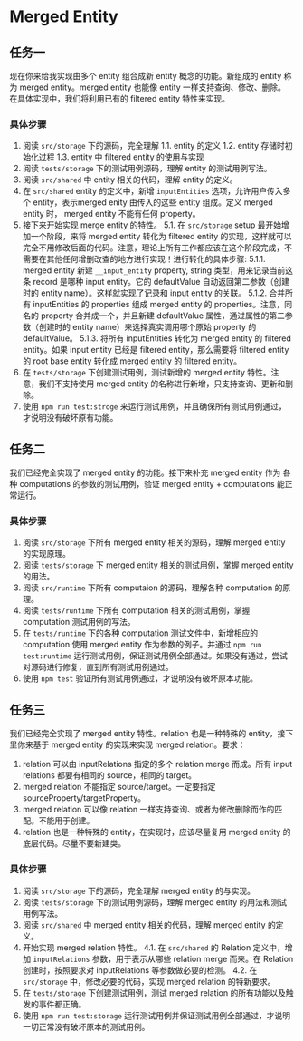 # Merged Entity

## 任务一

现在你来给我实现由多个 entity 组合成新 entity 概念的功能。新组成的 entity 称为 merged entity。merged entity 也能像 entity 一样支持查询、修改、删除。
在具体实现中，我们将利用已有的 filtered entity 特性来实现。

### 具体步骤
1. 阅读 `src/storage` 下的源码，完全理解 
  1.1. entity 的定义
  1.2. entity 存储时初始化过程
  1.3. entity 中 filtered entity 的使用与实现
2. 阅读 `tests/storage` 下的测试用例源码，理解 entity 的测试用例写法。
3. 阅读 `src/shared` 中 entity 相关的代码，理解 entity 的定义。
4. 在 `src/shared` entity 的定义中，新增 `inputEntities` 选项，允许用户传入多个 entity，表示merged enity 由传入的这些 entity 组成。定义 merged entity 时， merged entity 不能有任何 property。
5. 接下来开始实现 merge entity 的特性。
  5.1. 在 `src/storage` setup 最开始增加一个阶段，来将 merged entity 转化为 filtered entity 的实现，这样就可以完全不用修改后面的代码。注意，理论上所有工作都应该在这个阶段完成，不需要在其他任何增删改查的地方进行实现！进行转化的具体步骤:
    5.1.1. merged entity 新建 `__input_entity` property, string 类型，用来记录当前这条 record 是哪种 input entity。它的 defaultValue 自动返回第二参数（创建时的 entity name）。这样就实现了记录和 input entity 的关联。
    5.1.2. 合并所有 inputEntities 的 properties 组成 merged entity 的 properties。注意，同名的 property 合并成一个，并且新建 defaultValue 属性，通过属性的第二参数（创建时的 entity name）来选择真实调用哪个原始 property 的 defaultValue。
    5.1.3. 将所有 inputEntities 转化为 merged entity 的 filtered entity。如果 input entity 已经是 filtered entity，那么需要将 filtered entity 的 root base entity 转化成 merged entity 的 filtered entity。
6. 在 `tests/storage` 下创建测试用例，测试新增的 merged entity 特性。注意，我们不支持使用 merged entity 的名称进行新增，只支持查询、更新和删除。
7. 使用 `npm run test:stroge` 来运行测试用例，并且确保所有测试用例通过， 才说明没有破坏原有功能。


## 任务二

我们已经完全实现了 merged entity 的功能。接下来补充 merged entity 作为 各种 computations 的参数的测试用例，验证 merged entity + computations 能正常运行。

### 具体步骤
1. 阅读 `src/storage` 下所有 merged entity 相关的源码，理解 merged entity 的实现原理。
2. 阅读 `tests/storage` 下 merged entity 相关的测试用例，掌握 merged entity 的用法。
3. 阅读 `src/runtime` 下所有 computaion 的源码，理解各种 computation 的原理。
4. 阅读 `tests/runtime` 下所有 computation 相关的测试用例，掌握 computation 测试用例的写法。
5. 在 `tests/runtime` 下的各种 computation 测试文件中，新增相应的 computation 使用 merged entity 作为参数的例子。并通过 `npm run test:runtime` 运行测试用例，保证测试用例全部通过。如果没有通过，尝试对源码进行修复，直到所有测试用例通过。
6. 使用 `npm test` 验证所有测试用例通过，才说明没有破坏原本功能。

## 任务三
我们已经完全实现了 merged entity 特性。relation 也是一种特殊的 entity，接下里你来基于 merged entity 的实现来实现 merged relation。要求：
1. relation 可以由 inputRelations 指定的多个 relation merge 而成。所有 input relations 都要有相同的 source，相同的 target。
2. merged relation 不能指定 source/target。一定要指定 sourceProperty/targetProperty。
3. merged relation 可以像 relation 一样支持查询、或者为修改删除而作的匹配。不能用于创建。
4. relation 也是一种特殊的 entity，在实现时，应该尽量复用 merged entity 的底层代码。尽量不要新建类。

### 具体步骤
1. 阅读 `src/storage` 下的源码，完全理解 merged entity 的与实现。
2. 阅读 `tests/storage` 下的测试用例源码，理解 merged entity 的用法和测试用例写法。
3. 阅读 `src/shared` 中 merged entity 相关的代码，理解 merged entity 的定义。
4. 开始实现 merged relation 特性。
  4.1. 在 `src/shared` 的 Relation 定义中，增加 `inputRelations` 参数，用于表示从哪些 relation merge 而来。在 Relation 创建时，按照要求对 inputRelations 等参数做必要的检测。
  4.2. 在 `src/storage` 中，修改必要的代码，实现 merged relation 的特新要求。
6. 在 `tests/storage` 下创建测试用例，测试 merged relation 的所有功能以及触发的事件都正确。
7. 使用 `npm run test:storage` 运行测试用例并保证测试用例全部通过，才说明一切正常没有破坏原本的测试用例。

